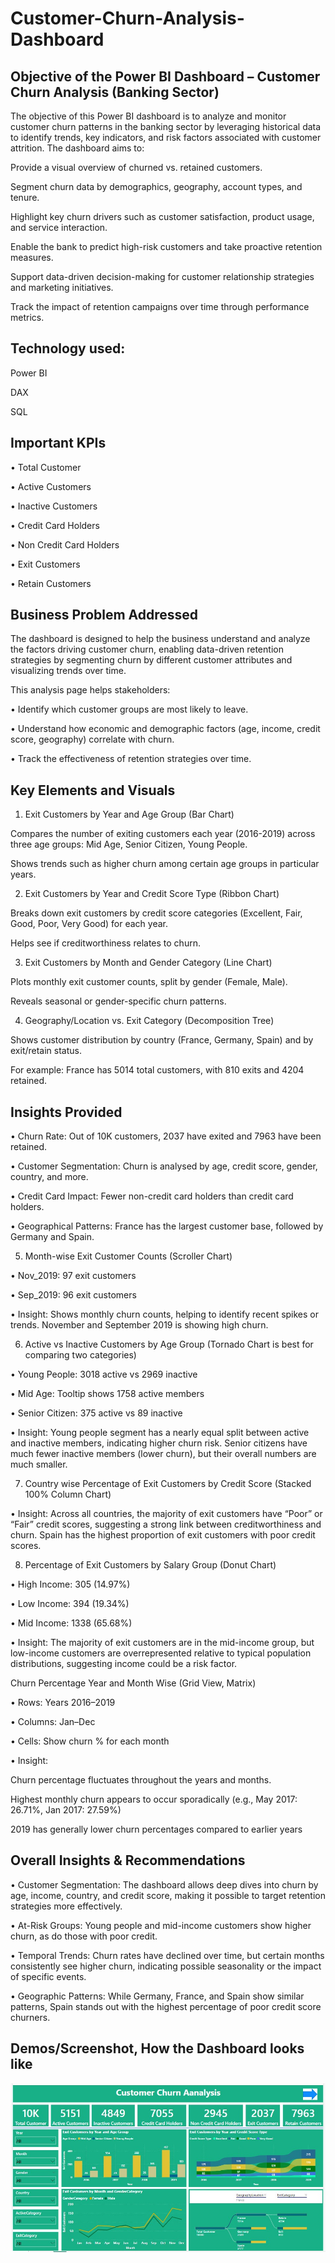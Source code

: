 # Customer-Churn-Analysis-Dashboard
## Objective of the Power BI Dashboard – Customer Churn Analysis (Banking Sector)
The objective of this Power BI dashboard is to analyze and monitor customer churn patterns in the banking sector by leveraging historical data to identify trends, key indicators, and risk factors associated with customer attrition. The dashboard aims to:

Provide a visual overview of churned vs. retained customers.

Segment churn data by demographics, geography, account types, and tenure.

Highlight key churn drivers such as customer satisfaction, product usage, and service interaction.

Enable the bank to predict high-risk customers and take proactive retention measures.

Support data-driven decision-making for customer relationship strategies and marketing initiatives.

Track the impact of retention campaigns over time through performance metrics.


## Technology used:
Power BI

DAX

SQL
## Important KPIs 
•	Total Customer

•	Active Customers

•	Inactive Customers

•	Credit Card Holders

•	Non Credit Card Holders

•	Exit Customers

•	Retain Customers

## Business Problem Addressed

The dashboard is designed to help the business understand and analyze the factors driving customer churn, enabling data-driven retention strategies by segmenting churn by different customer attributes and visualizing trends over time.

This analysis page helps stakeholders:

•	Identify which customer groups are most likely to leave.

•	Understand how economic and demographic factors (age, income, credit score, geography) correlate with churn.

•	Track the effectiveness of retention strategies over time.

## Key Elements and Visuals
1.	Exit Customers by Year and Age Group (Bar Chart)

Compares the number of exiting customers each year (2016-2019) across three age groups: Mid Age, Senior Citizen, Young People.

Shows trends such as higher churn among certain age groups in particular years.

2.	Exit Customers by Year and Credit Score Type (Ribbon Chart)

Breaks down exit customers by credit score categories (Excellent, Fair, Good, Poor, Very Good) for each year.

Helps see if creditworthiness relates to churn.

3.	Exit Customers by Month and Gender Category (Line Chart)
	
Plots monthly exit customer counts, split by gender (Female, Male).

Reveals seasonal or gender-specific churn patterns.

4.	Geography/Location vs. Exit Category (Decomposition Tree)

Shows customer distribution by country (France, Germany, Spain) and by exit/retain status.

For example: France has 5014 total customers, with 810 exits and 4204 retained.

## Insights Provided
•	Churn Rate: Out of 10K customers, 2037 have exited and 7963 have been retained.

•	Customer Segmentation: Churn is analysed by age, credit score, gender, country, and more.

•	Credit Card Impact: Fewer non-credit card holders than credit card holders.

•	Geographical Patterns: France has the largest customer base, followed by Germany and Spain.

5. Month-wise Exit Customer Counts (Scroller Chart)

•	Nov_2019: 97 exit customers

•	Sep_2019: 96 exit customers

•	Insight: Shows monthly churn counts, helping to identify recent spikes or trends. November and September 2019 is showing high churn.

6. Active vs Inactive Customers by Age Group (Tornado Chart is best for comparing two categories)

•	Young People: 3018 active vs 2969 inactive

•	Mid Age: Tooltip shows 1758 active members

•	Senior Citizen: 375 active vs 89 inactive

•	Insight: Young people segment has a nearly equal split between active and inactive members, indicating higher churn risk. Senior citizens have much fewer inactive members (lower churn), but their overall numbers are much smaller.

7. Country wise Percentage of Exit Customers by Credit Score (Stacked 100% Column Chart)

•	Insight: Across all countries, the majority of exit customers have “Poor” or “Fair” credit scores, suggesting a strong link between creditworthiness and churn. Spain has the highest proportion of exit customers with poor credit scores.

8. Percentage of Exit Customers by Salary Group (Donut Chart)
 
•	High Income: 305 (14.97%)

•	Low Income: 394 (19.34%)

•	Mid Income: 1338 (65.68%)

•	Insight: The majority of exit customers are in the mid-income group, but low-income customers are overrepresented relative to typical population distributions, suggesting income could be a risk factor.

Churn Percentage Year and Month Wise (Grid View, Matrix)

•	Rows: Years 2016–2019

•	Columns: Jan–Dec

•	Cells: Show churn % for each month

•	Insight:

Churn percentage fluctuates throughout the years and months.

Highest monthly churn appears to occur sporadically (e.g., May 2017: 26.71%, Jan 2017: 27.59%)

2019 has generally lower churn percentages compared to earlier years

## Overall Insights & Recommendations

•	Customer Segmentation: The dashboard allows deep dives into churn by age, income, country, and credit score, making it possible to target retention strategies more effectively.

•	At-Risk Groups: Young people and mid-income customers show higher churn, as do those with poor credit.

•	Temporal Trends: Churn rates have declined over time, but certain months consistently see higher churn, indicating possible seasonality or the impact of specific events.

•	Geographic Patterns: While Germany, France, and Spain show similar patterns, Spain stands out with the highest percentage of poor credit score churners.

## Demos/Screenshot, How the Dashboard looks like
![Alt Txt](https://github.com/s-barman/Customer-Churn-Analysis-using-Power-BI/blob/main/Customer_Churn_Image.jpg)







